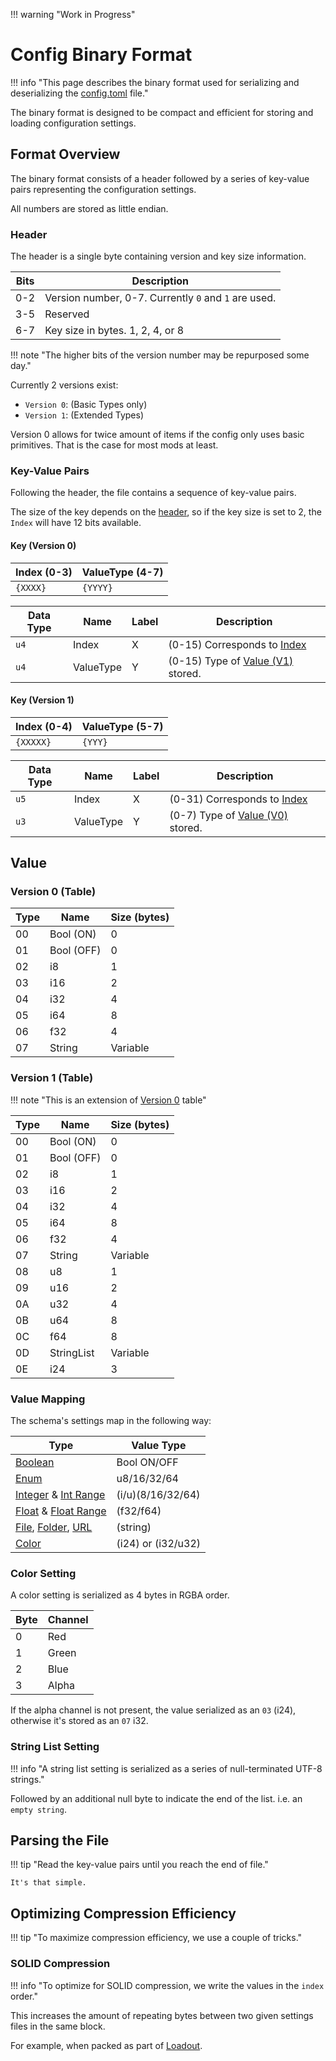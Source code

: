 !!! warning "Work in Progress"

# Config Binary Format

!!! info "This page describes the binary format used for serializing and deserializing the [config.toml][config-schema] file."

The binary format is designed to be compact and efficient for storing and loading configuration settings.

## Format Overview

The binary format consists of a header followed by a series of key-value pairs representing the
configuration settings.

All numbers are stored as little endian.

### Header

The header is a single byte containing version and key size information.

| Bits | Description                                          |
| ---- | ---------------------------------------------------- |
| 0-2  | Version number, 0-7. Currently `0` and `1` are used. |
| 3-5  | Reserved                                             |
| 6-7  | Key size in bytes. 1, 2, 4, or 8                     |

!!! note "The higher bits of the version number may be repurposed some day."

Currently 2 versions exist:

- `Version 0`: (Basic Types only)
- `Version 1`: (Extended Types)

Version 0 allows for twice amount of items if the config only uses basic primitives.
That is the case for most mods at least.

### Key-Value Pairs

Following the header, the file contains a sequence of key-value pairs.

The size of the key depends on the [header](#header), so if the key size is set to 2, the `Index`
will have 12 bits available.

#### Key (Version 0)

| Index (0-3) | ValueType (4-7) |
| ----------- | --------------- |
| `{XXXX}`    | `{YYYY}`        |

| Data Type | Name      | Label | Description                                           |
| --------- | --------- | ----- | ----------------------------------------------------- |
| `u4`      | Index     | X     | (0-15) Corresponds to [Index][config-schema]          |
| `u4`      | ValueType | Y     | (0-15) Type of [Value (V1)](#version-1-table) stored. |

#### Key (Version 1)

| Index (0-4) | ValueType (5-7) |
| ----------- | --------------- |
| `{XXXXX}`   | `{YYY}`         |

| Data Type | Name      | Label | Description                                          |
| --------- | --------- | ----- | ---------------------------------------------------- |
| `u5`      | Index     | X     | (0-31) Corresponds to [Index][config-schema]         |
| `u3`      | ValueType | Y     | (0-7) Type of [Value (V0)](#version-0-table) stored. |

## Value

### Version 0 (Table)

| Type | Name       | Size (bytes) |
| ---- | ---------- | ------------ |
| 00   | Bool (ON)  | 0            |
| 01   | Bool (OFF) | 0            |
| 02   | i8         | 1            |
| 03   | i16        | 2            |
| 04   | i32        | 4            |
| 05   | i64        | 8            |
| 06   | f32        | 4            |
| 07   | String     | Variable     |

### Version 1 (Table)

!!! note "This is an extension of [Version 0](#version-0-table) table"

| Type | Name       | Size (bytes) |
| ---- | ---------- | ------------ |
| 00   | Bool (ON)  | 0            |
| 01   | Bool (OFF) | 0            |
| 02   | i8         | 1            |
| 03   | i16        | 2            |
| 04   | i32        | 4            |
| 05   | i64        | 8            |
| 06   | f32        | 4            |
| 07   | String     | Variable     |
| 08   | u8         | 1            |
| 09   | u16        | 2            |
| 0A   | u32        | 4            |
| 0B   | u64        | 8            |
| 0C   | f64        | 8            |
| 0D   | StringList | Variable     |
| 0E   | i24        | 3            |

### Value Mapping

The schema's settings map in the following way:

| Type                                                               | Value Type         |
| ------------------------------------------------------------------ | ------------------ |
| [Boolean][setting-bool]                                            | Bool ON/OFF        |
| [Enum][setting-enum]                                               | u8/16/32/64        |
| [Integer][setting-int] & [Int Range][setting-int-range]            | (i/u)(8/16/32/64)  |
| [Float][setting-float] & [Float Range][setting-float-range]        | (f32/f64)          |
| [File][setting-file], [Folder][setting-folder], [URL][setting-url] | (string)           |
| [Color][setting-color]                                             | (i24) or (i32/u32) |

### Color Setting

A color setting is serialized as 4 bytes in RGBA order.

| Byte | Channel |
| ---- | ------- |
| 0    | Red     |
| 1    | Green   |
| 2    | Blue    |
| 3    | Alpha   |

If the alpha channel is not present, the value serialized as an `03` (i24), otherwise it's stored
as an `07` i32.

### String List Setting

!!! info "A string list setting is serialized as a series of null-terminated UTF-8 strings."

Followed by an additional null byte to indicate the end of the list. i.e. an `empty string`.

## Parsing the File

!!! tip "Read the key-value pairs until you reach the end of file."

    It's that simple.

## Optimizing Compression Efficiency

!!! tip "To maximize compression efficiency, we use a couple of tricks."

### SOLID Compression

!!! info "To optimize for SOLID compression, we write the values in the `index` order."

This increases the amount of repeating bytes between two given settings files in the same block.

For example, when packed as part of [Loadout][loadout].

[loadout]: ../../Server/Storage/Loadouts/About.md
[packagemetadatabin]: About.md#package-references
[config-schema]: ./Config-Schema.md
[setting-bool]: ./Config-Schema.md#boolean-setting
[setting-int]: ./Config-Schema.md#integer-setting
[setting-int-range]: ./Config-Schema.md#integer-range-setting
[setting-enum]: ./Config-Schema.md#choice-enum-setting
[setting-float]: ./Config-Schema.md#float-setting
[setting-float-range]: ./Config-Schema.md#float-range-setting
[setting-file]: ./Config-Schema.md#file-setting
[setting-folder]: ./Config-Schema.md#folder-setting
[setting-url]: ./Config-Schema.md#url-setting
[setting-color]: ./Config-Schema.md#color-setting